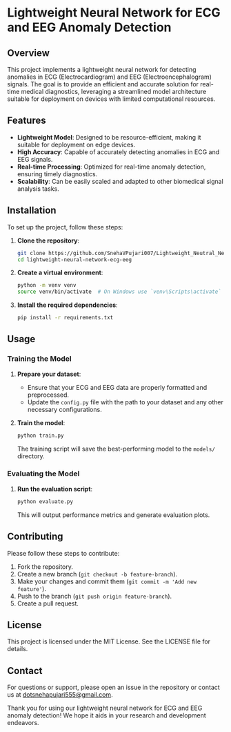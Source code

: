 # Lightweight Neural Network for ECG and EEG Anomaly Detection

## Overview
This project implements a lightweight neural network for detecting anomalies in ECG (Electrocardiogram) and EEG (Electroencephalogram) signals. The goal is to provide an efficient and accurate solution for real-time medical diagnostics, leveraging a streamlined model architecture suitable for deployment on devices with limited computational resources.

## Features
- **Lightweight Model**: Designed to be resource-efficient, making it suitable for deployment on edge devices.
- **High Accuracy**: Capable of accurately detecting anomalies in ECG and EEG signals.
- **Real-time Processing**: Optimized for real-time anomaly detection, ensuring timely diagnostics.
- **Scalability**: Can be easily scaled and adapted to other biomedical signal analysis tasks.

## Installation
To set up the project, follow these steps:

1. **Clone the repository**:
    ```bash
    git clone https://github.com/SnehaVPujari007/Lightweight_Neutral_Network_for-ECG-EEG-Anomaly_Detection.git
    cd lightweight-neural-network-ecg-eeg
    ```

2. **Create a virtual environment**:
    ```bash
    python -m venv venv
    source venv/bin/activate  # On Windows use `venv\Scripts\activate`
    ```

3. **Install the required dependencies**:
    ```bash
    pip install -r requirements.txt
    ```

## Usage

### Training the Model
1. **Prepare your dataset**:
    - Ensure that your ECG and EEG data are properly formatted and preprocessed.
    - Update the `config.py` file with the path to your dataset and any other necessary configurations.

2. **Train the model**:
    ```bash
    python train.py
    ```
    The training script will save the best-performing model to the `models/` directory.

### Evaluating the Model
1. **Run the evaluation script**:
    ```bash
    python evaluate.py
    ```
    This will output performance metrics and generate evaluation plots.

## Contributing
Please follow these steps to contribute:
1. Fork the repository.
2. Create a new branch (`git checkout -b feature-branch`).
3. Make your changes and commit them (`git commit -m 'Add new feature'`).
4. Push to the branch (`git push origin feature-branch`).
5. Create a pull request.

## License
This project is licensed under the MIT License. See the LICENSE file for details.

## Contact
For questions or support, please open an issue in the repository or contact us at [dotsnehapujari555@gmail.com](mailto:dotsnehapujari555@gmail.com).

Thank you for using our lightweight neural network for ECG and EEG anomaly detection! We hope it aids in your research and development endeavors.






